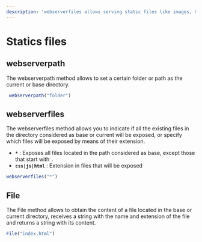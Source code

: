```yaml
---
description: 'webserverfiles allows serving static files like images, CSS, and JavaScript.'
---
```


# Statics files

## webserverpath

The webserverpath method allows to set a certain folder or path as the current or base directory.

```julia
 webserverpath("folder") 
```

## webserverfiles

The webserverfiles method allows you to indicate if all the existing files in the directory considered as base or current will be exposed, or specify which files will be exposed by means of their extension.

* **`*`** : Exposes all files located in the path considered as base, except those that start with `.`
*  **`css|js|html`** : Extension in files that will be exposed

```julia
webserverfiles("*")
```

## File

The File method allows to obtain the content of a file located in the base or current directory, receives a string with the name and extension of the file and returns a string with its content.

```julia
File("index.html")
```



